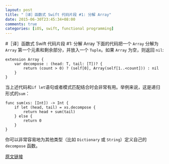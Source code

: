 ```yaml
---
layout: post
title: "［译］函数式 Swift 代码片段 #1: 分解 Array"
date: 2015-06-30T23:45:34+08:00
comments: true
categories: [iOS, swift, functional programming]
---
```

#［译］函数式 Swift 代码片段 #1: 分解 Array
下面的代码把一个 `Array` 分解为 `Array` 第一个元素和剩余部分，并放入一个 `Tuple`。如果 `Array` 为空，则返回 `nil`:

    extension Array {
        var decompose : (head: T, tail: [T])? {
            return (count > 0) ? (self[0], Array(self[1..<count])) : nil
        }
    }

当上述代码和`if let`语句或者模式匹配结合时会非常有用。举例来说，这是递归形式的`sum`：

    func sum(xs: [Int]) -> Int {
        if let (head, tail) = xs.decompose {
            return head + sum(tail)
        } else {
            return 0
        }
    }

你可以非常容易地为其他类型（比如 `Dictionary` 或 `String`）定义自己的 `decompose` 函数。

[原文链接](http://www.objc.io/snippets/1.html)
